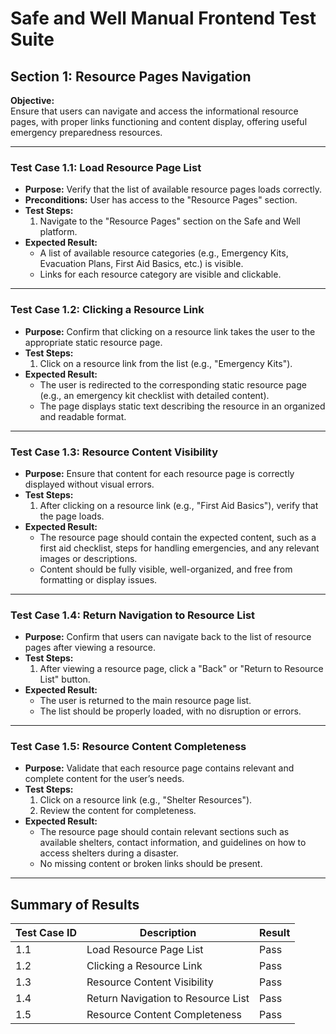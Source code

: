 # Safe and Well Manual Frontend Test Suite

## Section 1: Resource Pages Navigation

**Objective:**  
Ensure that users can navigate and access the informational resource pages, with proper links functioning and content display, offering useful emergency preparedness resources.

---

### Test Case 1.1: Load Resource Page List

- **Purpose:** Verify that the list of available resource pages loads correctly.
- **Preconditions:** User has access to the "Resource Pages" section.
- **Test Steps:**
  1. Navigate to the "Resource Pages" section on the Safe and Well platform.
- **Expected Result:**
  - A list of available resource categories (e.g., Emergency Kits, Evacuation Plans, First Aid Basics, etc.) is visible.
  - Links for each resource category are visible and clickable.

---

### Test Case 1.2: Clicking a Resource Link

- **Purpose:** Confirm that clicking on a resource link takes the user to the appropriate static resource page.
- **Test Steps:**
  1. Click on a resource link from the list (e.g., "Emergency Kits").
- **Expected Result:**
  - The user is redirected to the corresponding static resource page (e.g., an emergency kit checklist with detailed content).
  - The page displays static text describing the resource in an organized and readable format.

---

### Test Case 1.3: Resource Content Visibility

- **Purpose:** Ensure that content for each resource page is correctly displayed without visual errors.
- **Test Steps:**
  1. After clicking on a resource link (e.g., "First Aid Basics"), verify that the page loads.
- **Expected Result:**
  - The resource page should contain the expected content, such as a first aid checklist, steps for handling emergencies, and any relevant images or descriptions.
  - Content should be fully visible, well-organized, and free from formatting or display issues.

---

### Test Case 1.4: Return Navigation to Resource List

- **Purpose:** Confirm that users can navigate back to the list of resource pages after viewing a resource.
- **Test Steps:**
  1. After viewing a resource page, click a "Back" or "Return to Resource List" button.
- **Expected Result:**
  - The user is returned to the main resource page list.
  - The list should be properly loaded, with no disruption or errors.

---

### Test Case 1.5: Resource Content Completeness

- **Purpose:** Validate that each resource page contains relevant and complete content for the user’s needs.
- **Test Steps:**
  1. Click on a resource link (e.g., "Shelter Resources").
  2. Review the content for completeness.
- **Expected Result:**
  - The resource page should contain relevant sections such as available shelters, contact information, and guidelines on how to access shelters during a disaster.
  - No missing content or broken links should be present.

---

## Summary of Results

| Test Case ID | Description                        | Result |
| ------------ | ---------------------------------- | ------ |
| 1.1          | Load Resource Page List            | Pass   |
| 1.2          | Clicking a Resource Link           | Pass   |
| 1.3          | Resource Content Visibility        | Pass   |
| 1.4          | Return Navigation to Resource List | Pass   |
| 1.5          | Resource Content Completeness      | Pass   |
